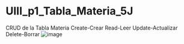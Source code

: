 # UIII_p1_Tabla_Materia_5J
CRUD de la Tabla Materia Create-Crear Read-Leer Update-Actualizar Delete-Borrar
 ![image](https://github.com/user-attachments/assets/c97ddd41-b8b4-422c-a2bc-449af33283cc)

